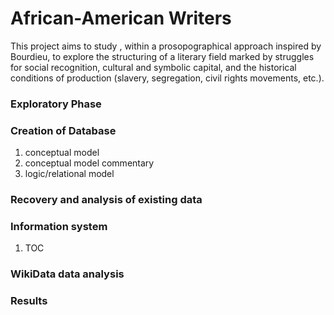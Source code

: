 # African-American Writers


This project aims to study , within a prosopographical approach inspired by Bourdieu, to explore the structuring of a literary field marked by struggles for social recognition, cultural and symbolic capital, and the historical conditions of production (slavery, segregation, civil rights movements, etc.).
    

###  Exploratory Phase



### Creation of Database
1. conceptual model 
2. conceptual model commentary 
3. logic/relational model 

### Recovery and analysis of existing data


### Information system

1. TOC


### WikiData data analysis

 

### Results

